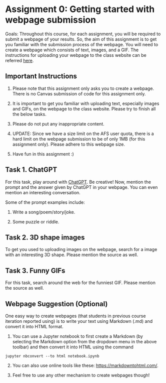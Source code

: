# Assignment 0: Getting started with webpage submission

Goals: Throughout this course, for each assignment, you will be required to submit a webpage of your results. So, the aim of this assignment is to get you familiar with the submission process of the webpage. You will need to create a webpage which consists of text, images, and a GIF. The instructions for uploading your webpage to the class website can be referred [here](https://learning3d.github.io/hw0.html).

## Important Instructions
1. Please note that this assignment only asks you to create a webpage. There is no Canvas submission of code for this assignment only.

2. It is important to get you familiar with uploading text, especially images and GIFs, on the webpage to the class website. Please try to finish all the below tasks.

3. Please do not put any inappropriate content.

4. UPDATE: Since we have a size limit on the AFS user quota, there is a hard limit on the webpage submission to be of only 1MB (for this assignment only). Please adhere to this webpage size.

5. Have fun in this assignment :)


## Task 1. ChatGPT

For this task, play around with [ChatGPT](https://openai.com/blog/chatgpt/). Be creative! Now, mention the prompt and the answer given by ChatGPT in your webpage. You can even mention an interesting conversation.

Some of the prompt examples include: 

1. Write a song/poem/story/joke.

2. Some puzzle or riddle.

## Task 2. 3D shape images

To get you used to uploading images on the webpage, search for a image with an interesting 3D shape. Please mention the source as well.

## Task 3. Funny GIFs

For this task, search around the web for the funniest GIF. Please mention the source as well.

## Webpage Suggestion (Optional)

One easy way to create webpages (that students in previous course iteration reported using) is to write your text using Markdown (.md) and convert it into HTML format.

1. You can use a Jupyter notebook to first create a Markdown (by selecting the Markdown option from the dropdown menu in the above toolbar) and then convert it into HTML using the command 

```
jupyter nbconvert --to html notebook.ipynb
```

2. You can also use online tools like these: https://markdowntohtml.com/.


3. Feel free to use any other mechanism to create webpages though!
